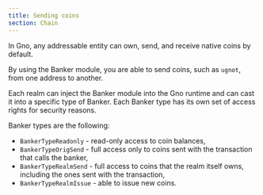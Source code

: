 ```yaml
---
title: Sending coins
section: Chain
---
```


In Gno, any addressable entity can own, send, and receive native coins by default.

By using the Banker module, you are able to send coins, such as `ugnot`, from one
address to another.

Each realm can inject the Banker module into the Gno runtime and can cast it into
a specific type of Banker. Each Banker type has its own set of access rights for
security reasons.

Banker types are the following:

- `BankerTypeReadonly` - read-only access to coin balances,
- `BankerTypeOrigSend` - full access only to coins sent with the transaction that calls the banker,
- `BankerTypeRealmSend` - full access to coins that the realm itself owns, including the ones sent with the transaction,
- `BankerTypeRealmIssue` - able to issue new coins.




```go file=./banker.gno
```
